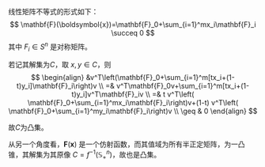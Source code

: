 线性矩阵不等式的形式如下：
$$ \mathbf{F}(\boldsymbol{x})=\mathbf{F}_0+\sum_{i=1}^mx_i\mathbf{F}_i \succeq 0 $$
其中 $F_i \in S^n$ 是对称矩阵。

若记其解集为$C$，取 $x,y \in C$，则
$$ 
\begin{align}
&v^T\left(\mathbf{F}_0+\sum_{i=1}^m[tx_i+(1-t)y_i]\mathbf{F}_i\right)v  \\
=& v^T\mathbf{F}_0v+\sum_{i=1}^m[tx_i+(1-t)y_i]v^T\mathbf{F}_iv  \\
=& t v^T\left( \mathbf{F}_0+\sum_{i=1}^mx_i\mathbf{F}_i\right)v+(1-t) v^T\left( \mathbf{F}_0+\sum_{i=1}^my_i\mathbf{F}_i\right)v \\
\geq & 0
\end{align}
$$

故$C$为凸集。

从另一个角度看，$\mathbf{F}(\boldsymbol{x})$ 是一个仿射函数，而其值域为所有半正定矩阵，为一凸锥，其解集为其原像 $C=f^{-1}(\mathbb{S}_+^n)$，故也是凸集。

